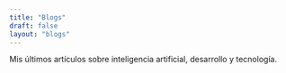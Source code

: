 ```yaml
---
title: "Blogs"
draft: false
layout: "blogs"
---
```


Mis últimos artículos sobre inteligencia artificial, desarrollo y tecnología. 